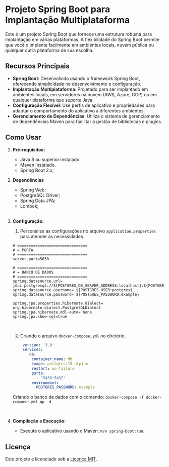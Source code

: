 # Projeto Spring Boot para Implantação Multiplataforma

Este é um projeto Spring Boot que fornece uma estrutura robusta para implantação em várias plataformas. A flexibilidade do Spring Boot permite que você o implante facilmente em ambientes locais, nuvem pública ou qualquer outra plataforma de sua escolha.

## Recursos Principais

* **Spring Boot**: Desenvolvido usando o framework Spring Boot, oferecendo simplicidade no desenvolvimento e configuração.
* **Implantação Multiplataforma**: Projetado para ser implantado em ambientes locais, em servidores na nuvem (AWS, Azure, GCP) ou em qualquer plataforma que suporte Java.
* **Configuração Flexível**: Use perfis de aplicativo e propriedades para adaptar o comportamento do aplicativo a diferentes ambientes.
* **Gerenciamento de Dependências**: Utiliza o sistema de gerenciamento de dependências Maven para facilitar a gestão de bibliotecas e plugins.

## Como Usar

1. **Pré-requisitos:**
   * Java 8 ou superior instalado.
   * Maven instalado.
   * Spring Boot 2.x;
   
2. **Dependências**
   - Spring Web;
   - PostgreSQL Driver;
   - Spring Data JPA;
   - Lombok;
   <br><br>
3. **Configuração:**

   1. Personalize as configurações no arquivo `application.properties` para atender às necessidades.
   
    ```shell
    # ===============================
    # = PORTA
    # ===============================
    server.port=5050
    
    # ===============================
    # = BANCO DE DADOS
    # ===============================
    spring.datasource.url= jdbc:postgresql://${POSTGRES_DB_SERVER_ADDRESS:localhost}:${POSTGRES_DB_SERVER_PORT:5438}/
    spring.datasource.username= ${POSTGRES_USER:postgres}
    spring.datasource.password= ${POSTGRES_PASSWORD:example}
    
    spring.jpa.properties.hibernate.dialect= org.hibernate.dialect.PostgreSQLDialect
    spring.jpa.hibernate.ddl-auto= none
    spring.jpa.show-sql=true
    ```
    <br>
    
   2. Criando o arquivo `docker-compose.yml` no diretório.

      ```yaml
       version: '3.8'
       services:
          db:
           container_name: db
           image: postgres:15-alpine
           restart: on-failure
           ports:
             - "5438:5432"
           environment:
             POSTGRES_PASSWORD: example
      ```
    
    Criando o banco de dados com o comando: `docker-compose -f docker-compose.yml up -d`

      <br>
    
4. **Compilação e Execução:**
   * Execute o aplicativo usando o Maven: `mvn spring-boot:run`.

## Licença
Este projeto é licenciado sob a [Licença MIT](LICENSE).
